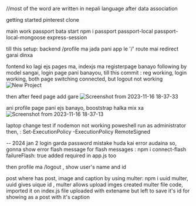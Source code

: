 //most of the word are written in nepali language
after data association

getting started pinterest clone

main work passport bata start
npm i passport passport-local passport-local-mongoose express-session


till this setup: backend
/profile ma jada pani app le '/' route mai redirect garai dinxa

fontend ko lagi ejs pages ma, indexjs ma registerpage banayo following by model
sangai, login page pani banayou, 
till this commit : reg working, login working, both page switching connected, but logout not working
![New Project](https://github.com/sahilmoktan/Pinterest-Clone/assets/103031235/8574f823-8938-46e8-83fe-ee16be37b299)


then after feed page add gare
![Screenshot from 2023-11-16 18-37-33](https://github.com/sahilmoktan/Pinterest-Clone/assets/103031235/5f3907ab-d5aa-4afc-8450-9df316c8e796)



ani profile page pani ejs banayo, booststrap halka mix xa
![Screenshot from 2023-11-16 18-37-13](https://github.com/sahilmoktan/Pinterest-Clone/assets/103031235/dd5bb02e-1638-4b82-b358-71aa38570b22)



laptop change test
if nodemon not working poweshell run as administrator then, : Set-ExecutionPolicy -ExecutionPolicy RemoteSigned

-- 2024 jan 2
login garda password mistake huda kai error audaina so, gonna show error flash message
for flash messages : npm i connect-flash
failureFlash: true added
required in app.js too 

then profile ma /logout , show user's name and id

post where has post, image and caption by using multer:
npm i uuid multer,
uuid gives uique id , multer allows upload imges
created multer file code, imported it on index.js
file uploaded with extename but left to save it's id for showing as a post with it's caption
